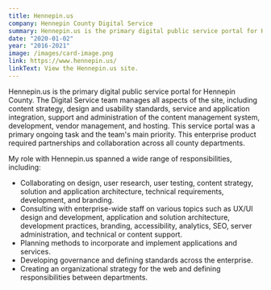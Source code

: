 ```yaml
---
title: Hennepin.us
company: Hennepin County Digital Service
summary: Hennepin.us is the primary digital public service portal for Hennepin County.
date: "2020-01-02"
year: "2016-2021"
image: /images/card-image.png
link: https://www.hennepin.us/
linkText: View the Hennepin.us site.
---
```

Hennepin.us is the primary digital public service portal for Hennepin County. The Digital Service team manages all aspects of the site, including content strategy, design and usability standards, service and application integration, support and administration of the content management system, development, vendor management, and hosting. This service portal was a primary ongoing task and the team's main priority. This enterprise product required partnerships and collaboration across all county departments.

<p class="toggle-role">My role with Hennepin.us spanned a wide range of responsibilities, including:</p>

- Collaborating on design, user research, user testing, content strategy, solution and application architecture, technical requirements, development, and branding.
- Consulting with enterprise-wide staff on various topics such as UX/UI design and development, application and solution architecture, development practices, branding, accessibility, analytics, SEO, server administration, and technical or content support.
- Planning methods to incorporate and implement applications and services.
- Developing governance and defining standards across the enterprise.
- Creating an organizational strategy for the web and defining responsibilities between departments.
